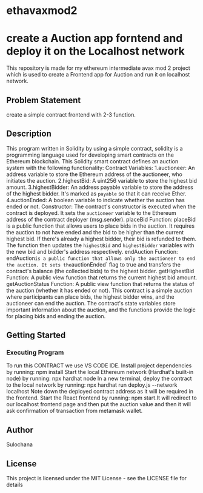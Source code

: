 # ethavaxmod2
#  create a Auction app forntend and deploy it on the Localhost network
This repository is made for my ethereum intermediate avax mod 2 project which is used to create a Frontend app for Auction and run it on localhost network.

## Problem Statement
create a simple contract frontend  with 2-3 function.
## Description
This program  written in Solidity by using a simple contract, solidity is  a programming language used for developing smart contracts on the Ethereum blockchain. 
This Solidity smart contract defines an auction system with the following functionality:
Contract Variables:
1.auctioneer: An address variable to store the Ethereum address of the auctioneer, who initiates the auction.
2.highestBid: A uint256 variable to store the highest bid amount.
3.highestBidder: An address payable variable to store the address of the highest bidder. It's marked as `payable` so that it can receive Ether.
4.auctionEnded: A boolean variable to indicate whether the auction has ended or not.
Constructor: The contract's constructor is executed when the contract is deployed. It sets the `auctioneer` variable to the Ethereum address of the contract deployer (msg.sender).
placeBid Function:
placeBid is a public function that allows users to place bids in the auction. It requires the auction to not have ended and the bid to be higher than the current highest bid.
If there's already a highest bidder, their bid is refunded to them.
The function then updates the `highestBid` and `highestBidder` variables with the new bid and bidder's address respectively.
endAuction Function:
endAuction` is a public function that allows only the auctioneer to end the auction.
It sets the `auctionEnded` flag to true and transfers the contract's balance (the collected bids) to the highest bidder.
getHighestBid Function: A public view function that returns the current highest bid amount.
getAuctionStatus Function: A public view function that returns the status of the auction (whether it has ended or not).
This contract is a simple auction where participants can place bids, the highest bidder wins, and the auctioneer can end the auction. The contract's state variables store important information about the auction, and the functions provide the logic for placing bids and ending the auction.
## Getting Started

### Executing Program
To run this CONTRACT we use VS CODE IDE. 
Install project dependencies by running: npm install
Start the local Ethereum network (Hardhat's built-in node) by running: npx hardhat node
In a new terminal, deploy the contract to the local network by running: npx hardhat run deploy.js --network localhost
Note down the deployed contract address as it will be required in the frontend.
Start the React frontend by running: npm start.It will redirect to our localhost frontend page and then put the auction value and then it will ask confirmation of transaction from metamask wallet.

## Author

Sulochana

## License

This project is licensed under the MIT License - see the LICENSE file for details
